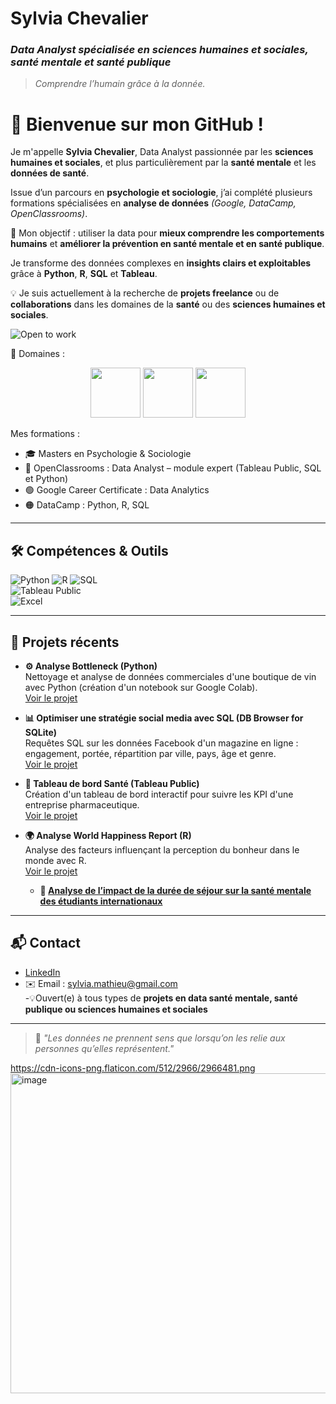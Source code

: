 # Sylvia Chevalier  
### *Data Analyst spécialisée en sciences humaines et sociales, santé mentale et santé publique*  
> *Comprendre l’humain grâce à la donnée.*

# 👋 Bienvenue sur mon GitHub !

Je m'appelle **Sylvia Chevalier**, Data Analyst passionnée par les **sciences humaines et sociales**, et plus particulièrement par la **santé mentale** et les **données de santé**.  

Issue d’un parcours en **psychologie et sociologie**, j’ai complété plusieurs formations spécialisées en **analyse de données** *(Google, DataCamp, OpenClassrooms)*.  

🎯 Mon objectif : utiliser la data pour **mieux comprendre les comportements humains** et **améliorer la prévention en santé mentale et en santé publique**.  

Je transforme des données complexes en **insights clairs et exploitables** grâce à **Python**, **R**, **SQL** et **Tableau**.  

💡 Je suis actuellement à la recherche de **projets freelance** ou de **collaborations** dans les domaines de la **santé** ou des **sciences humaines et sociales**.

![Open to work](https://img.shields.io/badge/Open%20to%20Work-Freelance-green?style=flat-square)

🎯 Domaines : <p align="center">
  <img width="80" height="80" src="https://github.com/user-attachments/assets/f840666a-588f-46c0-b7ed-7df1ac88389b" />
  <img width="80" height="80" src="https://github.com/user-attachments/assets/5cbaf44b-e75e-4a91-a299-d71beb21e2d5" />
  <img width="80" height="80" src="https://github.com/user-attachments/assets/fe35a854-bb69-4c42-8a13-bde630b432ca" />
</p>

Mes formations :  
- 🎓 Masters en Psychologie & Sociologie  
- 📘 OpenClassrooms : Data Analyst – module expert (Tableau Public, SQL et Python)  
- 🟢 Google Career Certificate : Data Analytics  
- 🟠 DataCamp : Python, R, SQL

---

## 🛠 Compétences & Outils

![Python](https://img.shields.io/badge/-Python-3776AB?style=flat-square&logo=python&logoColor=white) 
![R](https://img.shields.io/badge/-R-276DC3?style=flat-square&logo=r&logoColor=white) 
![SQL](https://img.shields.io/badge/-SQL-00758F?style=flat-square&logo=postgresql&logoColor=white)  
![Tableau Public](https://img.shields.io/badge/-Tableau-E97627?style=flat-square&logo=tableau&logoColor=white)  
![Excel](https://img.shields.io/badge/-Excel-217346?style=flat-square&logo=microsoft-excel&logoColor=white)  

---

## 📂 Projets récents

- **⚙️ Analyse Bottleneck (Python)**  
  Nettoyage et analyse de données commerciales d'une boutique de vin avec Python (création d'un notebook sur Google Colab).  
  [Voir le projet](https://github.com/sylvia-chevalier-data/BottleNeck/blob/main/README.md)

- **📊 Optimiser une stratégie social media avec SQL (DB Browser for SQLite)**  
  Requêtes SQL sur les données Facebook d'un magazine en ligne : engagement, portée, répartition par ville, pays, âge et genre.  
  [Voir le projet](https://github.com/sylvia-chevalier-data/social-media/blob/main/README.md)

- **💉 Tableau de bord Santé (Tableau Public)**  
  Création d'un tableau de bord interactif pour suivre les KPI d'une entreprise pharmaceutique.  
  [Voir le projet](https://github.com/sylvia-chevalier-data/Dental_Pharma/blob/main/README.md)

- **🌍 Analyse World Happiness Report (R)**  
  Analyse des facteurs influençant la perception du bonheur dans le monde avec R.  
  [Voir le projet](https://github.com/sylvia-chevalier-data/World-Happiness-Report-2024/blob/main/README.md)

  - **🧠 [Analyse de l’impact de la durée de séjour sur la santé mentale des étudiants internationaux](lien_vers_readme_du_projet)**  

--- 

## 📬 Contact

- [LinkedIn](https://www.linkedin.com/in/sylvia-chevalier-data-analyst)  
- ✉️ Email : sylvia.mathieu@gmail.com  
-💡Ouvert(e) à tous types de **projets en data santé mentale, santé publique ou sciences humaines et sociales**

---

> 🧠 *"Les données ne prennent sens que lorsqu’on les relie aux personnes qu’elles représentent."*

https://cdn-icons-png.flaticon.com/512/2966/2966481.png<img width="512" height="512" alt="image" src="https://github.com/user-attachments/assets/e15f1d38-680e-4fb6-a4f2-de7c13dce0b9" />







 



